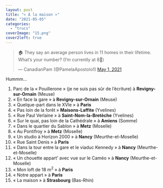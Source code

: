 ```yaml
---
layout: post
title: "« À la maison »"
date: "2021-05-05"
categories: 
  - "trucs"
coverImage: "15.png"
cover2left: true
---
```


<blockquote class="twitter-tweet"><p dir="ltr" lang="en">🏠 They say an average person lives in 11 homes in their lifetime. What’s your number? (I’m currently at 8🤪)</p>— CanadianPam (@PamelaApostolo1) <a href="https://twitter.com/PamelaApostolo1/status/1388584053666889736?ref_src=twsrc%5Etfw">May 1, 2021</a></blockquote>
<script async src="https://platform.twitter.com/widgets.js" charset="utf-8"></script>

Hummm...

1. Parc de la « Pouillerone » (je ne suis pas sûr de l’écriture) à **Revigny-sur-Ornain** (Meuse)
2. « En face la gare » à **Revigny-sur-Ornain** (Meuse)
3. « Quelque-part dans le XVIe » à **Paris**
4. « Pas loin de la forêt » **Maisons-Laffite** (Yvelines)
5. « Rue Paul Verlaine » à **Saint-Nom-la-Bretèche** (Yvelines)
6. « Sur le quai, pas loin de la Cathédrale » à **Amiens** (Somme)
7. « Dans le quartier du Sablon » à **Metz** (Moselle)
8. « Au Pontifroy » à **Metz** (Moselle)
9. « Un studio à Horizon 2000 » à **Nancy** (Meurthe-et-Moselle)
10. « Rue Saint Denis » à **Paris**
11. « Dans la tour entre la gare et le viaduc Kennedy » à **Nancy** (Meurthe-et-Moselle)
12. « Un chouette appart’ avec vue sur le Caméo » à **Nancy** (Meurthe-et-Moselle)
13. « Mon loft de 18 m<sup>2</sup> » à **Paris**
14. « Notre appart » à **Paris**
15. « La maison » à **Strasbourg** (Bas-Rhin)
